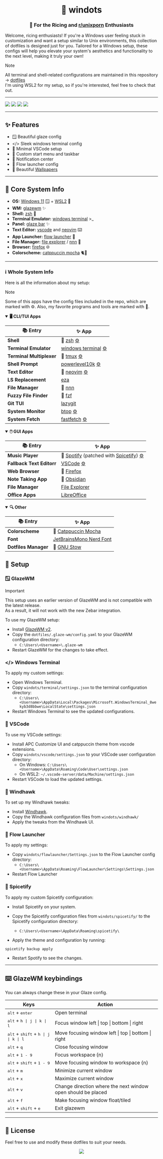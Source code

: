 <h1 align="center">🍙 windots</h1>

<h3 align="center">💖 For the Ricing and <a href="https://reddit.com/r/unixporn">r/unixporn</a> Enthusiasts</h3>

Welcome, ricing enthusiasts! If you're a Windows user feeling stuck in customization and want a setup similar to Unix environments, this collection of dotfiles is designed just for you. Tailored for a Windows setup, these configs will help you elevate your system's aesthetics and functionality to the next level, making it truly your own!

> [!NOTE]
> All terminal and shell-related configurations are maintained in this repository -> [dotfiles](https://github.com/ashish0kumar/dotfiles) <br/>
> I'm using WSL2 for my setup, so if you're interested, feel free to check that out.

<hr/>

![](assets/1.png)
![](assets/2.png)
![](assets/3.png)
![](assets/4.png)

<hr/>

## ✨ Features

- 🪟 Beautiful glaze config
- </> Sleek windows terminal config
- 🌸 Minimal VSCode setup
- 🦅 Custom start menu and taskbar
- 🔔 Notification center
- 🚀 Flow launcher config
- 💫 Beautiful [Wallpapers](https://github.com/ashish0kumar/windots/tree/main/walls)

<hr/>

## 🌸 Core System Info

- **OS:** [Windows 11](https://www.microsoft.com/en-in/windows/windows-11) 🪟 + [WSL2](https://learn.microsoft.com/en-us/windows/wsl/) 🐧
- **WM:** [glazewm](https://github.com/glzr-io/glazewm) ✨
- **Shell:** [zsh](https://zsh.sourceforge.io/) 🌾
- **Terminal Emulator:** [windows terminal](https://github.com/microsoft/terminal) >_
- **Panel:** [glaze bar](https://github.com/glzr-io/glazewm) ✨
- **Text Editor:** [vscode](https://code.visualstudio.com/) and [neovim](https://neovim.io/) ⌨️
- **App Launcher:** [flow launcher](https://www.flowlauncher.com/) 🚀
- **File Manager:** [file explorer](https://www.microsoft.com/en-us/windows/tips/file-explorer) / [nnn](https://github.com/jarun/nnn) 📂
- **Browser:** [firefox](https://www.mozilla.org/en-US/firefox/) 🌐
- **Colorscheme:** [catppuccin mocha](https://catppuccin.com/) 🐈🍵

<hr/>

### ℹ️ Whole System Info

Here is all the information about my setup:

> [!Note]
> Some of this apps have the config files included in the repo, which are marked with ⚙️. Also, my favorite programs and tools are marked with 💖.

<details open>

<summary><b>🖥️ CLI/TUI Apps</b></summary>

| 📚 Entry                           	 | ✨ App                  |
|----------------------------------------|--------------------------|
| **Shell**                              | 💖 [zsh](https://zsh.sourceforge.io/) [⚙️](https://github.com/ashish0kumar/dotfiles/blob/master/.zshrc) |
| **Terminal Emulator**                  | [windows terminal](https://github.com/microsoft/terminal) [⚙️](https://github.com/ashish0kumar/windots/blob/main/terminal/settings.json) |
| **Terminal Multiplexer**               | 💖 [tmux](https://github.com/tmux/tmux) [⚙️](https://github.com/ashish0kumar/dotfiles/blob/master/.config/tmux/tmux.conf) |
| **Shell Prompt**                       | [powerlevel10k](https://github.com/romkatv/powerlevel10k) [⚙️](https://github.com/ashish0kumar/dotfiles/blob/master/.p10k.zsh) |
| **Text Editor**                        | 💖 [neovim](https://neovim.io/) [⚙️](https://github.com/ashish0kumar/dotfiles/tree/master/.config/nvim) |
| **LS Replacement**                     | [eza](https://github.com/eza-community/eza) |
| **File Manager**                       | 💖 [nnn](https://github.com/jarun/nnn) |
| **Fuzzy File Finder**                  | 💖 [fzf](https://github.com/junegunn/fzf) |
| **Git TUI**                            | [lazygit](https://github.com/jesseduffield/lazygit) |
| **System Monitor**                     | [btop](https://github.com/aristocratos/btop) [⚙️](https://github.com/ashish0kumar/dotfiles/blob/master/.config/btop/btop.conf) |
| **System Fetch**                       | [fastfetch](https://github.com/fastfetch-cli/fastfetch) [⚙️](https://github.com/ashish0kumar/dotfiles/blob/master/.config/fastfetch/config.jsonc) |
 
</details>

<details open>

<summary><b>🖱️ GUI Apps</b></summary>

| 📚 Entry                           	 | ✨ App                  |
|----------------------------------------|--------------------------|
| **Music Player**                       | 💖 [Spotify](https://open.spotify.com/) (patched with [Spicetify](https://spicetify.app/)) [⚙️](https://github.com/ashish0kumar/windots/tree/main/spicetify) |
| **Fallback Text Editorr**              | [VSCode](https://code.visualstudio.com/) [⚙️](https://github.com/ashish0kumar/windots/blob/main/vscode/settings.json) |
| **Web Browser**               	 | 💖 [Firefox](https://www.mozilla.org/en-US/firefox/) |
| **Note Taking App**                    | 💖 [Obsidian](https://obsidian.md/) |
| **File Manager**                       | [File Explorer](https://www.microsoft.com/en-us/windows/tips/file-explorer) |
| **Office Apps**                     	 | [LibreOffice](https://www.libreoffice.org/) |
 
</details>

<details open>

<summary><b>🔍 Other</b></summary>

| 📚 Entry                             | ✨ App                  |
|---------------------------------------|--------------------------|
| **Colorscheme**                       | 💖 [Catppuccin Mocha](catppuccin.com) |
| **Font**                  		| [JetBrainsMono Nerd Font](https://www.jetbrains.com/lp/mono/) |
| **Dotfiles Manager**              	| 💖 [GNU Stow](https://www.gnu.org/software/stow/) |
 
</details>

## 🔧 Setup

### 🪟 GlazeWM

> [!IMPORTANT]
> This setup uses an earlier version of GlazeWM and is not compatible with the latest release. <br/> As a result, it will not work with the new Zebar integration.

To use my GlazeWM setup:

- Install [GlazeWM v2](https://github.com/glzr-io/glazewm/releases/tag/v2.1.1).
- Copy the `dotfiles/.glaze-wm/config.yaml` to your GlazeWM configuration directory:
	- `C:\Users\<Username>\.glaze-wm`
- Restart GlazeWM for the changes to take effect.

### </> Windows Terminal

To apply my custom settings:

- Open Windows Terminal.
- Copy `windots/terminal/settings.json` to the terminal configuration directory:
	-  `C:\Users\<Username>\AppData\Local\Packages\Microsoft.WindowsTerminal_8wekyb3d8bbwe\LocalState\settings.json`
- Restart Windows Terminal to see the updated configurations.

### 📝 VSCode

To use my VSCode settings:

- Install APC Customize UI and catppuccin theme from vscode extensions.
- Copy `windots/vscode/settings.json` to your VSCode user configuration directory:
    - On Windows: `C:\Users\<Username>\AppData\Roaming\Code\User\settings.json`
    - On WSL2: `~/.vscode-server/data/Machine/settings.json`
- Restart VSCode to load the updated settings.

### 🦅 Windhawk

To set up my Windhawk tweaks:
- Install [Windhawk](https://windhawk.net/).
- Copy the Windhawk configuration files from `windots/windhawk/`
- Apply the tweaks from the Windhawk UI.

### 🚀 Flow Launcher

To apply my settings:
- Copy `windots/flowlauncher/Settings.json` to the Flow Launcher config directory:
	-  `C:\Users\<Username>\AppData\Roaming\FlowLauncher\Settings\Settings.json`
- Restart Flow Launcher

### 🎵 Spicetify

To apply my custom Spicetify configuration:
- Install Spicetify on your system.
- Copy the Spicetify configuration files from `windots/spicetify/` to the Spicetify configuration directory:
	- `C:\Users\<Username>\AppData\Roaming\spicetify\`

- Apply the theme and configuration by running:

```bash
spicetify backup apply
```

- Restart Spotify to see the changes.

<hr/>

## ⌨️ GlazeWM keybindings 

You can always change these in your Glaze config.

| Keys                                                                   | Action                                                          |
|------------------------------------------------------------------------|-----------------------------------------------------------------|
| <kbd>alt</kbd> + <kbd>enter</kbd>                                      | Open terminal                                                   |
| <kbd>alt</kbd> + <kbd>h \| j \| k \| l</kbd>                           | Focus window left \| top \| bottom \| right                     |
| <kbd>alt</kbd> + <kbd>shift</kbd> + <kbd>h \| j \| k \| l</kbd>        | Move focusing window left \| top \| bottom \| right             |
| <kbd>alt</kbd> + <kbd>q</kbd>                                          | Close focusing window                                           |
| <kbd>alt</kbd> + <kbd>1 - 9</kbd>                                      | Focus workspace {n}                                             | 
| <kbd>alt</kbd> + <kbd>shift</kbd> + <kbd>1 - 9</kbd>                   | Move focusing window to workspace {n}                           |
| <kbd>alt</kbd> + <kbd>m</kbd>                                          | Minimize current window                                         |
| <kbd>alt</kbd> + <kbd>x</kbd>                                          | Maximize current window                                         |
| <kbd>alt</kbd> + <kbd>v</kbd>                                          | Change direction where the next window open should be placed    |
| <kbd>alt</kbd> + <kbd>f</kbd>                                          | Make focusing window float/tiled                                |
| <kbd>alt</kbd> + <kbd>shift</kbd> + <kbd>e</kbd>                       | Exit glazewm                                                    |


<hr/>


## 📜 License
Feel free to use and modify these dotfiles to suit your needs.

<p align="center">
	<img src="https://raw.githubusercontent.com/catppuccin/catppuccin/main/assets/footers/gray0_ctp_on_line.svg?sanitize=true" />
</p>
